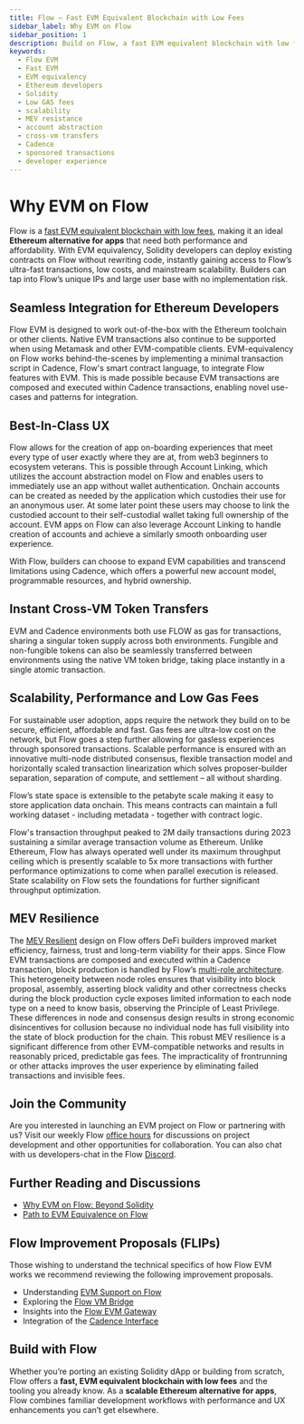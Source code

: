 ```yaml
---
title: Flow – Fast EVM Equivalent Blockchain with Low Fees
sidebar_label: Why EVM on Flow
sidebar_position: 1
description: Build on Flow, a fast EVM equivalent blockchain with low fees. An Ethereum alternative for apps with seamless onboarding, MEV resilience, and scalability.
keywords:
  - Flow EVM
  - Fast EVM
  - EVM equivalency
  - Ethereum developers
  - Solidity
  - Low GAS fees
  - scalability
  - MEV resistance
  - account abstraction
  - cross-vm transfers
  - Cadence
  - sponsored transactions
  - developer experience
---
```


# Why EVM on Flow

Flow is a [fast EVM equivalent blockchain with low fees], making it an ideal **Ethereum alternative for apps** that need both performance and affordability. With EVM equivalency, Solidity developers can deploy existing contracts on Flow without rewriting code, instantly gaining access to Flow’s ultra-fast transactions, low costs, and mainstream scalability. Builders can tap into Flow’s unique IPs and large user base with no implementation risk.

## Seamless Integration for Ethereum Developers

Flow EVM is designed to work out-of-the-box with the Ethereum toolchain or other clients. Native EVM transactions also continue to be supported when using Metamask and other EVM-compatible clients.
EVM-equivalency on Flow works behind-the-scenes by implementing a minimal transaction script in Cadence, Flow's smart contract language, to integrate Flow features with EVM. This is made possible because EVM transactions are composed and executed within Cadence transactions, enabling novel use-cases and patterns for integration.

## Best-In-Class UX

Flow allows for the creation of app on-boarding experiences that meet every type of user exactly where they are at, from web3 beginners to ecosystem veterans. This is possible through Account Linking, which utilizes the account abstraction model on Flow and enables users to immediately use an app without wallet authentication. Onchain accounts can be created as needed by the application which custodies their use for an anonymous user. At some later point these users may choose to link the custodied account to their self-custodial wallet taking full ownership of the account. EVM apps on Flow can also leverage Account Linking to handle creation of accounts and achieve a similarly smooth onboarding user experience.

With Flow, builders can choose to expand EVM capabilities and transcend limitations using Cadence, which offers a powerful new account model, programmable resources, and hybrid ownership.

## Instant Cross-VM Token Transfers

EVM and Cadence environments both use FLOW as gas for transactions, sharing a singular token supply across both environments. Fungible and non-fungible tokens can also be seamlessly transferred between environments using the native VM token bridge, taking place instantly in a single atomic transaction.

## Scalability, Performance and Low Gas Fees

For sustainable user adoption, apps require the network they build on to be secure, efficient, affordable and fast. Gas fees are ultra-low cost on the network, but Flow goes a step further allowing for gasless experiences through sponsored transactions. Scalable performance is ensured with an innovative multi-node distributed consensus, flexible transaction model and horizontally scaled transaction linearization which solves proposer-builder separation, separation of compute, and settlement – all without sharding.

Flow’s state space is extensible to the petabyte scale making it easy to store application data onchain. This means contracts can maintain a full working dataset - including metadata - together with contract logic.

Flow's transaction throughput peaked to 2M daily transactions during 2023 sustaining a similar average transaction volume as Ethereum. Unlike Ethereum, Flow has always operated well under its maximum throughput ceiling which is presently scalable to 5x more transactions with further performance optimizations to come when parallel execution is released. State scalability on Flow sets the foundations for further significant throughput optimization.

## MEV Resilience

The [MEV Resilient](../cadence/basics/mev-resistance.md) design on Flow offers DeFi builders improved market efficiency, fairness, trust and long-term viability for their apps. Since Flow EVM transactions are composed and executed within a Cadence transaction, block production is handled by Flow’s [multi-role architecture](https://flow.com/post/flow-blockchain-multi-node-architecture-advantages). This heterogeneity between node roles ensures that visibility into block proposal, assembly, asserting block validity and other correctness checks during the block production cycle exposes limited information to each node type on a need to know basis, observing the Principle of Least Privilege. These differences in node and consensus design results in strong economic disincentives for collusion because no individual node has full visibility into the state of block production for the chain. This robust MEV resilience is a significant difference from other EVM-compatible networks and results in reasonably priced, predictable gas fees. The impracticality of frontrunning or other attacks improves the user experience by eliminating failed transactions and invisible fees.

## Join the Community

Are you interested in launching an EVM project on Flow or partnering with us? Visit our weekly Flow [office hours](https://calendar.google.com/calendar/ical/c_47978f5cd9da636cadc6b8473102b5092c1a865dd010558393ecb7f9fd0c9ad0%40group.calendar.google.com/public/basic.ics) for discussions on project development and other opportunities for collaboration. You can also chat with us developers-chat in the Flow [Discord](https://discord.gg/flow).

## Further Reading and Discussions

- [Why EVM on Flow: Beyond Solidity](https://forum.flow.com/t/evm-on-flow-beyond-solidity/5260)
- [Path to EVM Equivalence on Flow](https://forum.flow.com/t/evm-equivalence-on-flow-proposal-and-path-forward/5478)

## Flow Improvement Proposals (FLIPs)

Those wishing to understand the technical specifics of how Flow EVM works we recommend reviewing the following improvement proposals.

- Understanding [EVM Support on Flow](https://github.com/onflow/flips/pull/225)
- Exploring the [Flow VM Bridge](https://github.com/onflow/flips/pull/233/files/d5bc46c4b13f0b9b168a94f994c77a5a689f6b24..122e938b7acae7e774246b1b66aaf5979ca21444)
- Insights into the [Flow EVM Gateway](https://github.com/onflow/flips/pull/235/files)
- Integration of the [Cadence Interface](https://github.com/onflow/flips/blob/f646491ec895442dcccdb24d80080bab1c56188e/protocol/20231116-evm-support.md)

## Build with Flow

Whether you’re porting an existing Solidity dApp or building from scratch, Flow offers a **fast, EVM equivalent blockchain with low fees** and the tooling you already know. As a **scalable Ethereum alternative for apps**, Flow combines familiar development workflows with performance and UX enhancements you can’t get elsewhere.

<!-- Reference-style links, will not render on page. -->

[fast EVM equivalent blockchain with low fees]: https://flow.com/
